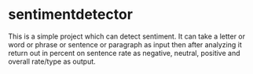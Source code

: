 # sentimentdetector
This is a simple project which can detect sentiment. It can take a letter or word or phrase or sentence or paragraph as input then after analyzing it return out in percent on sentence rate as negative, neutral, positive and overall rate/type as output.
